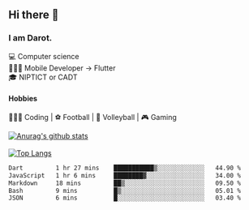 ## Hi there 👋

### I am Darot.

💻 Computer science <br>
🧑🏻‍💻 Mobile Developer -> Flutter<br>
🎓 NIPTICT or CADT<br>

#### Hobbies 
🧑🏻‍💻 Coding  |  ⚽️ Football | 🏐 Volleyball | 🎮 Gaming<br>

<!-- [![Darot's GitHub stats](https://github-readme-stats.vercel.app/api?username=darot-chen)](https://github.com/darot-chen/github-readme-stats) -->
<!--
**darot-chen/darot-chen** is a ✨ _special_ ✨ repository because its `README.md` (this file) appears on your GitHub profile.

Here are some ideas to get you started:

- 🔭 I’m currently working on ...
- 🌱 I’m currently learning ...
- 👯 I’m looking to collaborate on ...
- 🤔 I’m looking for help with ...
- 💬 Ask me about ...
- 📫 How to reach me: ...
- 😄 Pronouns: ...
- ⚡ Fun fact: ...
-->

[![Anurag's github stats](https://github-readme-stats.vercel.app/api?username=darot-chen&count_private=true&theme=cobalt&show_icons=true)](https://github.com/darot-chen)
</br>
</br>
[![Top Langs](https://github-readme-stats.vercel.app/api/top-langs/?username=darot-chen&layout=compact&theme=cobalt)](https://github.com/darot-chen/)


<!--START_SECTION:waka-->

```txt
Dart         1 hr 27 mins    ███████████▒░░░░░░░░░░░░░   44.90 %
JavaScript   1 hr 6 mins     ████████▓░░░░░░░░░░░░░░░░   34.00 %
Markdown     18 mins         ██▒░░░░░░░░░░░░░░░░░░░░░░   09.50 %
Bash         9 mins          █▒░░░░░░░░░░░░░░░░░░░░░░░   05.01 %
JSON         6 mins          █░░░░░░░░░░░░░░░░░░░░░░░░   03.40 %
```

<!--END_SECTION:waka-->

